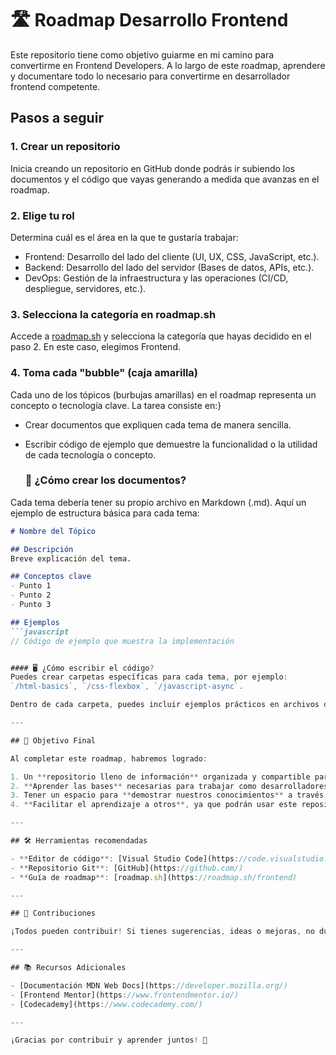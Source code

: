 # 🛣️ Roadmap Desarrollo Frontend

Este repositorio tiene como objetivo guiarme en mi camino para convertirme en Frontend Developers. A lo largo de este roadmap, aprendere y documentare todo lo necesario para convertirme en desarrollador frontend competente.

## Pasos a seguir

### 1. Crear un repositorio
Inicia creando un repositorio en GitHub donde podrás ir subiendo los documentos y el código que vayas generando a medida que avanzas en el roadmap.

### 2. Elige tu rol
Determina cuál es el área en la que te gustaría trabajar:

- Frontend: Desarrollo del lado del cliente (UI, UX, CSS, JavaScript, etc.).
- Backend: Desarrollo del lado del servidor (Bases de datos, APIs, etc.).
- DevOps: Gestión de la infraestructura y las operaciones (CI/CD, despliegue, servidores, etc.).

### 3. Selecciona la categoría en roadmap.sh
Accede a [roadmap.sh](https://roadmap.sh/) y selecciona la categoría que hayas decidido en el paso 2. En este caso, elegimos Frontend.

### 4. Toma cada "bubble" (caja amarilla)
Cada uno de los tópicos (burbujas amarillas) en el roadmap representa un concepto o tecnología clave. La tarea consiste en:}
- Crear documentos que expliquen cada tema de manera sencilla.
- Escribir código de ejemplo que demuestre la funcionalidad o la utilidad de cada tecnología o concepto.

  ### 📄 ¿Cómo crear los documentos?
Cada tema debería tener su propio archivo en Markdown (.md). Aquí un ejemplo de estructura básica para cada tema:
```md
# Nombre del Tópico

## Descripción
Breve explicación del tema.

## Conceptos clave
- Punto 1
- Punto 2
- Punto 3

## Ejemplos
```javascript
// Código de ejemplo que muestra la implementación


#### 🖥️ ¿Cómo escribir el código?
Puedes crear carpetas específicas para cada tema, por ejemplo: 
`/html-basics`, `/css-flexbox`, `/javascript-async`.

Dentro de cada carpeta, puedes incluir ejemplos prácticos en archivos de código (`.js`, `.html`, `.css`), y el README correspondiente en el mismo formato.

---

## 🎯 Objetivo Final

Al completar este roadmap, habremos logrado:

1. Un **repositorio lleno de información** organizada y compartible para cualquier persona interesada en aprender sobre frontend.
2. **Aprender las bases** necesarias para trabajar como desarrolladores frontend.
3. Tener un espacio para **demostrar nuestros conocimientos** a través de ejemplos de código y documentación.
4. **Facilitar el aprendizaje a otros**, ya que podrán usar este repositorio como una referencia para sus propios estudios.

---

## 🛠️ Herramientas recomendadas

- **Editor de código**: [Visual Studio Code](https://code.visualstudio.com/)
- **Repositorio Git**: [GitHub](https://github.com/)
- **Guía de roadmap**: [roadmap.sh](https://roadmap.sh/frontend)

---

## 👥 Contribuciones

¡Todos pueden contribuir! Si tienes sugerencias, ideas o mejoras, no dudes en abrir un issue o enviar un pull request. Juntos podemos hacer de este repositorio una excelente herramienta para desarrolladores.

---

## 📚 Recursos Adicionales

- [Documentación MDN Web Docs](https://developer.mozilla.org/)
- [Frontend Mentor](https://www.frontendmentor.io/)
- [Codecademy](https://www.codecademy.com/)

---

¡Gracias por contribuir y aprender juntos! 🚀
```
